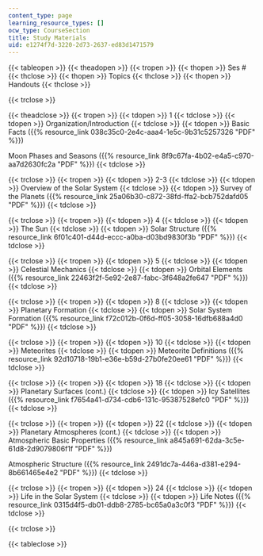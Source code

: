 ```yaml
---
content_type: page
learning_resource_types: []
ocw_type: CourseSection
title: Study Materials
uid: e1274f7d-3220-2d73-2637-ed83d1471579
---
```


{{< tableopen >}}
{{< theadopen >}}
{{< tropen >}}
{{< thopen >}}
Ses #
{{< thclose >}}
{{< thopen >}}
Topics
{{< thclose >}}
{{< thopen >}}
Handouts
{{< thclose >}}

{{< trclose >}}

{{< theadclose >}}
{{< tropen >}}
{{< tdopen >}}
1
{{< tdclose >}}
{{< tdopen >}}
Organization/Introduction
{{< tdclose >}}
{{< tdopen >}}
Basic Facts ({{% resource_link 038c35c0-2e4c-aaa4-1e5c-9b31c5257326 "PDF" %}})  
  
Moon Phases and Seasons ({{% resource_link 8f9c67fa-4b02-e4a5-c970-aa7d2630fc2a "PDF" %}})
{{< tdclose >}}

{{< trclose >}}
{{< tropen >}}
{{< tdopen >}}
2-3
{{< tdclose >}}
{{< tdopen >}}
Overview of the Solar System
{{< tdclose >}}
{{< tdopen >}}
Survey of the Planets ({{% resource_link 25a06b30-c872-38fd-ffa2-bcb752dafd05 "PDF" %}})
{{< tdclose >}}

{{< trclose >}}
{{< tropen >}}
{{< tdopen >}}
4
{{< tdclose >}}
{{< tdopen >}}
The Sun
{{< tdclose >}}
{{< tdopen >}}
Solar Structure ({{% resource_link 6f01c401-d44d-eccc-a0ba-d03bd9830f3b "PDF" %}})
{{< tdclose >}}

{{< trclose >}}
{{< tropen >}}
{{< tdopen >}}
5
{{< tdclose >}}
{{< tdopen >}}
Celestial Mechanics
{{< tdclose >}}
{{< tdopen >}}
Orbital Elements ({{% resource_link 22463f2f-5e92-2e87-fabc-3f648a2fe647 "PDF" %}})
{{< tdclose >}}

{{< trclose >}}
{{< tropen >}}
{{< tdopen >}}
8
{{< tdclose >}}
{{< tdopen >}}
Planetary Formation
{{< tdclose >}}
{{< tdopen >}}
Solar System Formation ({{% resource_link f72c012b-0f6d-ff05-3058-16dfb688a4d0 "PDF" %}})
{{< tdclose >}}

{{< trclose >}}
{{< tropen >}}
{{< tdopen >}}
10
{{< tdclose >}}
{{< tdopen >}}
Meteorites
{{< tdclose >}}
{{< tdopen >}}
Meteorite Definitions ({{% resource_link 92d10718-19b1-e36e-b59d-27b0fe20ee61 "PDF" %}})
{{< tdclose >}}

{{< trclose >}}
{{< tropen >}}
{{< tdopen >}}
18
{{< tdclose >}}
{{< tdopen >}}
Planetary Surfaces (cont.)
{{< tdclose >}}
{{< tdopen >}}
Icy Satellites ({{% resource_link f7654a41-d734-cdb6-131c-95387528efc0 "PDF" %}})
{{< tdclose >}}

{{< trclose >}}
{{< tropen >}}
{{< tdopen >}}
22
{{< tdclose >}}
{{< tdopen >}}
Planetary Atmospheres (cont.)
{{< tdclose >}}
{{< tdopen >}}
Atmospheric Basic Properties ({{% resource_link a845a691-62da-3c5e-61d8-2d9079806f1f "PDF" %}})  
  
Atmospheric Structure ({{% resource_link 2491dc7a-446a-d381-e294-8b661465e4e2 "PDF" %}})
{{< tdclose >}}

{{< trclose >}}
{{< tropen >}}
{{< tdopen >}}
24
{{< tdclose >}}
{{< tdopen >}}
Life in the Solar System
{{< tdclose >}}
{{< tdopen >}}
Life Notes ({{% resource_link 0315d4f5-db01-ddb8-2785-bc65a0a3c0f3 "PDF" %}})
{{< tdclose >}}

{{< trclose >}}

{{< tableclose >}}